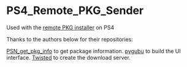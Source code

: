 # PS4_Remote_PKG_Sender
Used with the [remote PKG installer](https://github.com/flatz/ps4_remote_pkg_installer) on PS4

Thanks to the authors below for their repositories:

[PSN_get_pkg_info](https://github.com/windsurfer1122/PSN_get_pkg_info) to get package information.
[pygubu](https://github.com/alejandroautalan/pygubu) to build the UI interface.
[Twisted](https://github.com/twisted/twisted) to create the download server.

